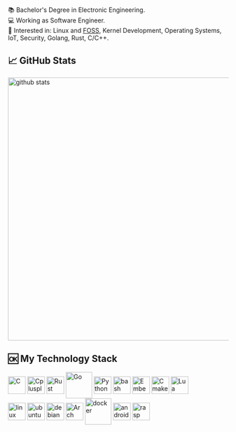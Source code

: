    :books: Bachelor's Degree in Electronic Engineering.<br/>
   :computer: Working as Software Engineer. <br/>
   :pushpin: Interested in: Linux and [FOSS](https://en.wikipedia.org/wiki/Free_and_open-source_software), Kernel Development, Operating Systems, IoT, Security, Golang, Rust, C/C++.
   
## &#x1f4c8; GitHub Stats
[<img style="width:auto; height:600px" align="center" alt="github stats" src="https://gist.githubusercontent.com/locnnil/2fab04342130c0bd90e9fe6aaf7c9a4a/raw/general.svg">](#)

## 🆗 My Technology Stack
<div style="display: inline_block">
  <img align="center" alt="C" height="40" src="https://cdn.jsdelivr.net/gh/devicons/devicon/icons/c/c-original.svg"/>
  <img align="center" alt="Cplusplus" height="40" src="https://cdn.jsdelivr.net/gh/devicons/devicon/icons/cplusplus/cplusplus-original.svg"/>
  <img align="center" alt="Rust" height="40" src="https://cdn.jsdelivr.net/gh/devicons/devicon@latest/icons/rust/rust-original.svg" />     
  <img align="center" alt="Go" height="60" src="https://cdn.jsdelivr.net/gh/devicons/devicon/icons/go/go-original-wordmark.svg"/>
  <img align="center" alt="Python" height="40" src="https://cdn.jsdelivr.net/gh/devicons/devicon/icons/python/python-original.svg"/>
  <img align="center" alt="bash"  height="40" src="https://cdn.jsdelivr.net/gh/devicons/devicon/icons/bash/bash-original.svg"/>
  <img align="center" alt="EmbeddedC" height="40" src="https://cdn.jsdelivr.net/gh/devicons/devicon/icons/embeddedc/embeddedc-original.svg"/>
  <img align="center" alt="Cmake" height="40" src="https://cdn.jsdelivr.net/gh/devicons/devicon/icons/cmake/cmake-original.svg"/>
  <img align="center" alt="Lua" height="40" src="https://cdn.jsdelivr.net/gh/devicons/devicon@latest/icons/lua/lua-plain.svg" />
  <br/>
  <img align="center" alt="linux"  height="40" src="https://icongr.am/devicon/linux-original.svg"></img>
  <img align="center" alt="ubuntu"  height="40" src="https://cdn.jsdelivr.net/gh/devicons/devicon@latest/icons/ubuntu/ubuntu-original.svg"/>
  <img align="center" alt="debian"  height="40" src="https://cdn.jsdelivr.net/gh/devicons/devicon/icons/debian/debian-original.svg"/>
  <img align="center" alt="Arch"  height="40" src="https://cdn.jsdelivr.net/gh/devicons/devicon@latest/icons/archlinux/archlinux-original.svg"/>
  <img align="center" alt="docker"  height="60" src="https://cdn.jsdelivr.net/gh/devicons/devicon/icons/docker/docker-original.svg"/>
  <img align="center" alt="android"  height="40" src="https://cdn.jsdelivr.net/gh/devicons/devicon/icons/android/android-original.svg"/>
  <img align="center" alt="rasp"  height="40" src="https://cdn.jsdelivr.net/gh/devicons/devicon/icons/raspberrypi/raspberrypi-original.svg"/>
</div>
<!--Remeber to add a gif  here!-->
